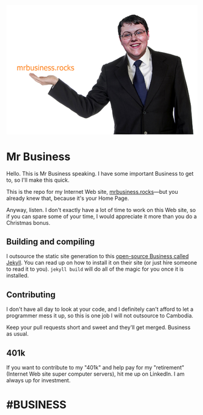 ![](https://raw.githubusercontent.com/jdhartley/mrbusiness/master/suit.jpg)

# Mr Business
Hello. This is Mr Business speaking. I have some important Business to get to, so I'll make this quick.

This is the repo for my Internet Web site, [mrbusiness.rocks](http://mrbusiness.rocks/)—but you already knew that, because it's your Home Page.

Anyway, listen. I don't exactly have a lot of time to work on this Web site, so if you can spare some of your time, I would appreciate it more than you do a Christmas bonus.

## Building and compiling
I outsource the static site generation to this [open-source Business called Jekyll](http://jekyllrb.com/ (free software is amazing)). You can read up on how to install it on their site (or just hire someone to read it to you). `jekyll build` will do all of the magic for you once it is installed.

## Contributing
I don't have all day to look at your code, and I definitely can't afford to let a programmer mess it up, so this is one job I will not outsource to Cambodia.

Keep your pull requests short and sweet and they'll get merged. Business as usual.

## 401k
If you want to contribute to my "401k" and help pay for my "retirement" (Internet Web site super computer servers), hit me up on LinkedIn. I am always up for investment.

# #BUSINESS

